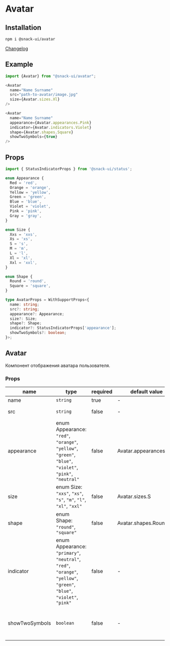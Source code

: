 # Avatar

## Installation
`npm i @snack-ui/avatar`

[Changelog](./CHANGELOG.md)

## Example

```typescript jsx
import {Avatar} from "@snack-ui/avatar";

<Avatar 
  name="Name Surname"
  src="path-to-avatar/image.jpg"
  size={Avatar.sizes.Xl}
/>

<Avatar 
  name="Name Surname"
  appearance={Avatar.appearances.Pink}
  indicator={Avatar.indicators.Violet}
  shape={Avatar.shapes.Square}
  showTwoSymbols={true}
/>
```

## Props

```typescript jsx
import { StatusIndicatorProps } from '@snack-ui/status';

enum Appearance {
  Red = 'red',
  Orange = 'orange',
  Yellow = 'yellow',
  Green = 'green',
  Blue = 'blue',
  Violet = 'violet',
  Pink = 'pink',
  Gray = 'gray',
}

enum Size {
  Xxs = 'xxs',
  Xs = 'xs',
  S = 's',
  M = 'm',
  L = 'l',
  Xl = 'xl',
  Xxl = 'xxl',
}

enum Shape {
  Round = 'round',
  Square = 'square',
}

type AvatarProps = WithSupportProps<{
  name: string;
  src?: string;
  appearance?: Appearance;
  size?: Size;
  shape?: Shape;
  indicator?: StatusIndicatorProps['appearance'];
  showTwoSymbols?: boolean;
}>;
```

[//]: DOCUMENTATION_SECTION_START
[//]: THIS_SECTION_IS_AUTOGENERATED_PLEASE_DONT_EDIT_IT
## Avatar
Компонент отображения аватара пользователя.
### Props
| name | type | required | default value | description |
|------|------|----------|---------------|-------------|
| name | `string` | true | - | Имя |
| src | `string` | false | - | src аттрибут изображеня |
| appearance | enum Appearance: `"red"`, `"orange"`, `"yellow"`, `"green"`, `"blue"`, `"violet"`, `"pink"`, `"neutral"` | false | Avatar.appearances.Red | Внешний вид |
| size | enum Size: `"xxs"`, `"xs"`, `"s"`, `"m"`, `"l"`, `"xl"`, `"xxl"` | false | Avatar.sizes.S | Размер |
| shape | enum Shape: `"round"`, `"square"` | false | Avatar.shapes.Round | Форма: круглая или квадратная |
| indicator | enum Appearance: `"primary"`, `"neutral"`, `"red"`, `"orange"`, `"yellow"`, `"green"`, `"blue"`, `"violet"`, `"pink"` | false | - | Индикатор |
| showTwoSymbols | `boolean` | false | - | Отображение двух заглавных символов имени |


[//]: DOCUMENTATION_SECTION_END
